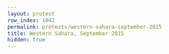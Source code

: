 ```yaml
---
layout: protest
row_index: 1042
permalink: protests/western-sahara-september-2015
title: Western Sahara, September 2015
hidden: true
---
```

